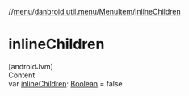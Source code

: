 //[menu](../../index.md)/[danbroid.util.menu](../index.md)/[MenuItem](index.md)/[inlineChildren](inline-children.md)



# inlineChildren  
[androidJvm]  
Content  
var [inlineChildren](inline-children.md): [Boolean](https://kotlinlang.org/api/latest/jvm/stdlib/kotlin/-boolean/index.html) = false  



